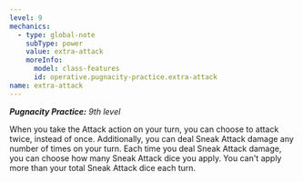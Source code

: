 ```yaml
---
level: 9
mechanics:
  - type: global-note
    subType: power
    value: extra-attack
    moreInfo:
      model: class-features
      id: operative.pugnacity-practice.extra-attack
name: extra-attack
---
```

_**Pugnacity Practice:** 9th level_
When you take the Attack action on your turn, you can choose to attack twice, instead of once. Additionally, you can deal Sneak Attack damage any number of times on your turn. Each time you deal Sneak Attack damage, you can choose how many Sneak Attack dice you apply. You can't apply more than your total Sneak Attack dice each turn.